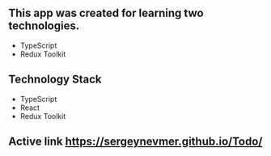 ## This app was created for learning two technologies.

- TypeScript
- Redux Toolkit

## Technology Stack

- TypeScript
- React
- Redux Toolkit

## Active link https://sergeynevmer.github.io/Todo/
